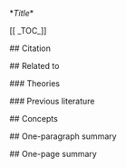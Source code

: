\**Title**

\[\[ \_TOC_]]

\## Citation


\## Related to

\### Theories

\### Previous literature

\## Concepts

\## One-paragraph summary

\## One-page summary